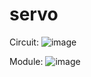 # servo

Circuit:
![image](https://user-images.githubusercontent.com/93759057/140642379-53db70a8-5e27-4bac-ad0a-011f5b343e69.png)


Module:
![image](https://user-images.githubusercontent.com/93759057/140642398-681d3919-1322-4637-b670-8c5338543145.png)

